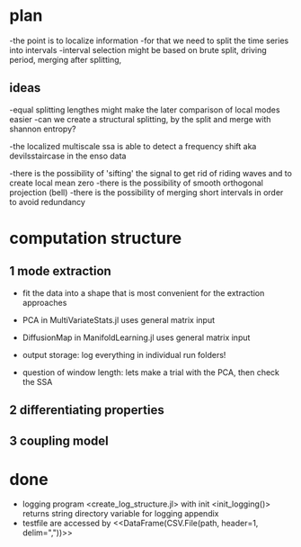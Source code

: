 # plan

-the point is to localize information
-for that we need to split the time series into intervals
-interval selection might be based on brute split, driving period, merging after splitting, 

## ideas

-equal splitting lengthes might make the later comparison of local modes easier
-can we create a structural splitting, by the split and merge with shannon entropy?


-the localized multiscale ssa is able to detect a frequency shift aka devilsstaircase in the enso data

-there is the possibility of 'sifting' the signal to get rid of riding waves and to create local mean zero
-there is the possibility of smooth orthogonal projection (bell)
-there is the possibility of merging short intervals in order to avoid redundancy

# computation structure

## 1 mode extraction

- fit the data into a shape that is most convenient for the extraction approaches
- PCA in MultiVariateStats.jl uses general matrix input
- DiffusionMap in ManifoldLearning.jl uses general matrix input
- output storage: log everything in individual run folders!
	
- question of window length: lets make a trial with the PCA, then check the SSA
	

## 2 differentiating properties

## 3 coupling model

# done

- logging program <create_log_structure.jl> with init <init_logging()> returns string directory variable for logging appendix
- testfile are accessed by <<DataFrame(CSV.File(path, header=1, delim=","))>>

